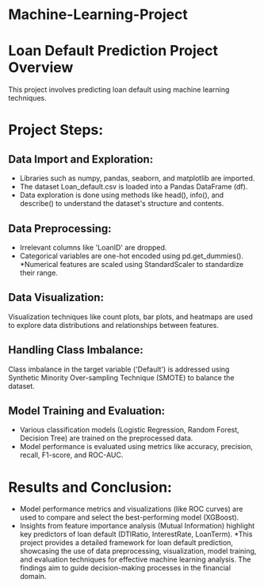 # Machine-Learning-Project

# Loan Default Prediction Project Overview
This project involves predicting loan default using machine learning techniques. 

# Project Steps:
 ## Data Import and Exploration:
 
* Libraries such as numpy, pandas, seaborn, and matplotlib are imported.
* The dataset Loan_default.csv is loaded into a Pandas DataFrame (df).
* Data exploration is done using methods like head(), info(), and describe() to understand the dataset's structure and contents.


## Data Preprocessing:

* Irrelevant columns like 'LoanID' are dropped.
* Categorical variables are one-hot encoded using pd.get_dummies().
*Numerical features are scaled using StandardScaler to standardize their range.


## Data Visualization:

Visualization techniques like count plots, bar plots, and heatmaps are used to explore data distributions and relationships between features.

## Handling Class Imbalance:

Class imbalance in the target variable ('Default') is addressed using Synthetic Minority Over-sampling Technique (SMOTE) to balance the dataset.

## Model Training and Evaluation:

* Various classification models (Logistic Regression, Random Forest, Decision Tree) are trained on the preprocessed data.
* Model performance is evaluated using metrics like accuracy, precision, recall, F1-score, and ROC-AUC.
  
# Results and Conclusion:

* Model performance metrics and visualizations (like ROC curves) are used to compare and select the best-performing model (XGBoost).
* Insights from feature importance analysis (Mutual Information) highlight key predictors of loan default (DTIRatio, InterestRate, LoanTerm).
*This project provides a detailed framework for loan default prediction, showcasing the use of data preprocessing, visualization, model training,
 and evaluation techniques for effective machine learning analysis. The findings aim to guide decision-making processes in the financial domain.






